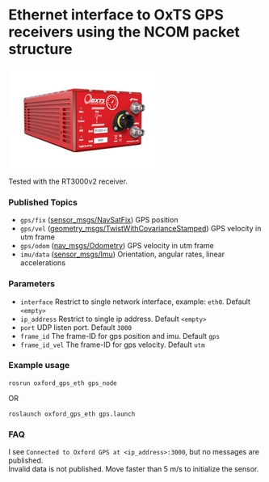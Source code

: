 Ethernet interface to OxTS GPS receivers using the NCOM packet structure
===============================

![](RT3v2.jpg)

Tested with the RT3000v2 receiver.

### Published Topics
- `gps/fix` ([sensor_msgs/NavSatFix](http://docs.ros.org/api/sensor_msgs/html/msg/NavSatFix.html)) GPS position
- `gps/vel` ([geometry_msgs/TwistWithCovarianceStamped](http://docs.ros.org/api/geometry_msgs/html/msg/TwistWithCovarianceStamped.html)) GPS velocity in utm frame
- `gps/odom` ([nav_msgs/Odometry](http://docs.ros.org/api/nav_msgs/html/msg/Odometry.html)) GPS velocity in utm frame
- `imu/data` ([sensor_msgs/Imu](http://docs.ros.org/api/sensor_msgs/html/msg/Imu.html)) Orientation, angular rates, linear accelerations

### Parameters
- `interface` Restrict to single network interface, example: `eth0`. Default `<empty>`
- `ip_address` Restrict to single ip address. Default `<empty>`
- `port` UDP listen port. Default `3000`
- `frame_id` The frame-ID for gps position and imu. Default `gps`
- `frame_id_vel` The frame-ID for gps velocity. Default `utm`

### Example usage
```
rosrun oxford_gps_eth gps_node
```
OR
```
roslaunch oxford_gps_eth gps.launch
```

### FAQ
I see ```Connected to Oxford GPS at <ip_address>:3000```, but no messages are published.  
Invalid data is not published. Move faster than 5 m/s to initialize the sensor.

